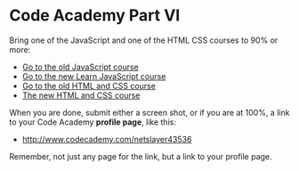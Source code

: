 # Code Academy Part VI

Bring one of the JavaScript and one of the HTML CSS courses to 90% or more:

- [Go to the old JavaScript course](http://www.codecademy.com/tracks/javascript)
- [Go to the new Learn JavaScript course](https://www.codecademy.com/learn/learn-javascript)
- [Go to the old HTML and CSS course](http://www.codecademy.com/tracks/web)
- [The new HTML and CSS course](https://www.codecademy.com/learn/learn-html-css)

When you are done, submit either a screen shot, or if you are at 100%, a link to your Code Academy **profile page**, like this:

- <http://www.codecademy.com/netslayer43536>

Remember, not just any page for the link, but a link to your profile page.

